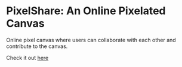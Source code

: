 # PixelShare: An Online Pixelated Canvas

Online pixel canvas where users can collaborate with each other and contribute to the canvas.

Check it out [here](http://104.197.33.114:8000/)
